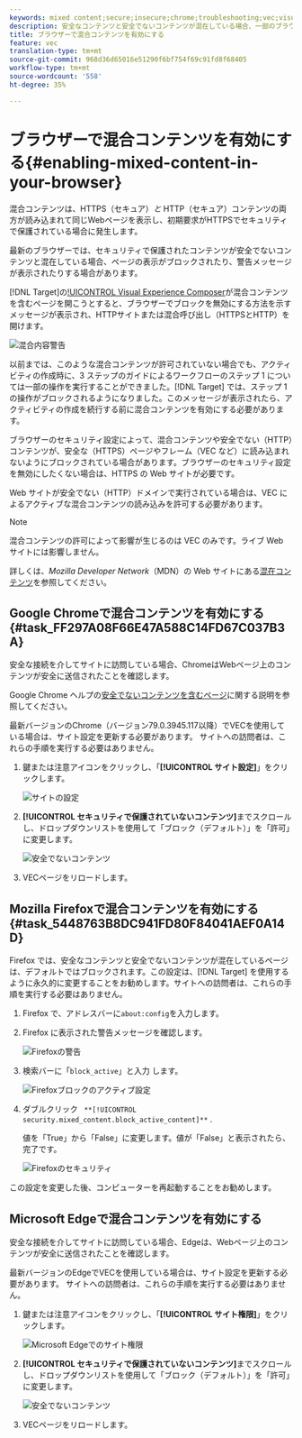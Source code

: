 ```yaml
---
keywords: mixed content;secure;insecure;chrome;troubleshooting;vec;visual experience composer;unsecure;http;https;firefox;internet explorer
description: 安全なコンテンツと安全でないコンテンツが混在している場合、一部のブラウザーではページの表示がブロックされます。
title: ブラウザーで混合コンテンツを有効にする
feature: vec
translation-type: tm+mt
source-git-commit: 968d36d65016e51290f6bf754f69c91fd8f68405
workflow-type: tm+mt
source-wordcount: '558'
ht-degree: 35%

---
```



# ブラウザーで混合コンテンツを有効にする{#enabling-mixed-content-in-your-browser}

混合コンテンツは、HTTPS（セキュア）*と* HTTP（セキュア）コンテンツの両方が読み込まれて同じWebページを表示し、初期要求がHTTPSでセキュリティで保護されている場合に発生します。

最新のブラウザーでは、セキュリティで保護されたコンテンツが安全でないコンテンツと混在している場合、ページの表示がブロックされたり、警告メッセージが表示されたりする場合があります。

[!DNL Target]の[!UICONTROL Visual Experience Composer](VEC)が混合コンテンツを含むページを開こうとすると、ブラウザーでブロックを無効にする方法を示すメッセージが表示され、HTTPサイトまたは混合呼び出し（HTTPSとHTTP）を開けます。

![混合内容警告](/help/c-experiences/c-visual-experience-composer/r-troubleshoot-composer/assets/mixed_content_warning.png)

以前までは、このような混合コンテンツが許可されていない場合でも、アクティビティの作成時に、3 ステップのガイドによるワークフローのステップ 1 については一部の操作を実行することができました。[!DNL Target] では、ステップ 1 の操作がブロックされるようになりました。このメッセージが表示されたら、アクティビティの作成を続行する前に混合コンテンツを有効にする必要があります。

ブラウザーのセキュリティ設定によって、混合コンテンツや安全でない（HTTP）コンテンツが、安全な（HTTPS）ページやフレーム（VEC など）に読み込まれないようにブロックされている場合があります。ブラウザーのセキュリティ設定を無効にしたくない場合は、HTTPS の Web サイトが必要です。

Web サイトが安全でない（HTTP）ドメインで実行されている場合は、VEC によるアクティブな混合コンテンツの読み込みを許可する必要があります。

>[!NOTE]
>
>混合コンテンツの許可によって影響が生じるのは VEC のみです。ライブ Web サイトには影響しません。

詳しくは、*Mozilla Developer Network*（MDN）の Web サイトにある[混在コンテンツ](https://developer.mozilla.org/en-US/docs/Web/Security/Mixed_content)を参照してください。

## Google Chromeで混合コンテンツを有効にする{#task_FF297A08F66E47A588C14FD67C037B3A}

安全な接続を介してサイトに訪問している場合、ChromeはWebページ上のコンテンツが安全に送信されたことを確認します。

Google Chrome ヘルプの[安全でないコンテンツを含むページ](https://support.google.com/chrome/answer/1342714?hl=en)に関する説明を参照してください。

最新バージョンのChrome（バージョン79.0.3945.117以降）でVECを使用している場合は、サイト設定を更新する必要があります。 サイトへの訪問者は、これらの手順を実行する必要はありません。

1. 鍵または注意アイコンをクリックし、「**[!UICONTROL サイト設定]**」をクリックします。

   ![サイトの設定](/help/c-experiences/c-visual-experience-composer/r-troubleshoot-composer/assets/site-settings.png)

1. **[!UICONTROL セキュリティで保護されていないコンテンツ]**&#x200B;までスクロールし、ドロップダウンリストを使用して「ブロック（デフォルト）」を「許可」に変更します。

   ![安全でないコンテンツ](/help/c-experiences/c-visual-experience-composer/r-troubleshoot-composer/assets/insecure-content.png)

1. VECページをリロードします。

## Mozilla Firefoxで混合コンテンツを有効にする{#task_5448763B8DC941FD80F84041AEF0A14D}

Firefox では、安全なコンテンツと安全でないコンテンツが混在しているページは、デフォルトではブロックされます。この設定は、[!DNL Target] を使用するように永久的に変更することをお勧めします。サイトへの訪問者は、これらの手順を実行する必要はありません。

1. Firefox で、アドレスバーに`about:config`を入力します。
1. Firefox に表示された警告メッセージを確認します。

   ![Firefoxの警告](/help/c-experiences/c-visual-experience-composer/r-troubleshoot-composer/assets/firefox.png)

1. 検索バーに「`block_active`」と入力 します。

   ![Firefoxブロックのアクティブ設定](/help/c-experiences/c-visual-experience-composer/r-troubleshoot-composer/assets/firefox3.png)

1. ダブルクリック ` **[!UICONTROL security.mixed_content.block_active_content]**` .

   値を「True」から「False」に変更します。値が「False」と表示されたら、完了です。

   ![Firefoxのセキュリティ](/help/c-experiences/c-visual-experience-composer/r-troubleshoot-composer/assets/firefox2.png)

この設定を変更した後、コンピューターを再起動することをお勧めします。

## Microsoft Edgeで混合コンテンツを有効にする

安全な接続を介してサイトに訪問している場合、Edgeは、Webページ上のコンテンツが安全に送信されたことを確認します。

最新バージョンのEdgeでVECを使用している場合は、サイト設定を更新する必要があります。 サイトへの訪問者は、これらの手順を実行する必要はありません。

1. 鍵または注意アイコンをクリックし、「**[!UICONTROL サイト権限]**」をクリックします。

   ![Microsoft Edgeでのサイト権限](/help/c-experiences/c-visual-experience-composer/r-troubleshoot-composer/assets/ms-edge.png)

1. **[!UICONTROL セキュリティで保護されていないコンテンツ]**&#x200B;までスクロールし、ドロップダウンリストを使用して「ブロック（デフォルト）」を「許可」に変更します。

   ![安全でないコンテンツ](/help/c-experiences/c-visual-experience-composer/r-troubleshoot-composer/assets/ms-edge-2.png)

1. VECページをリロードします。